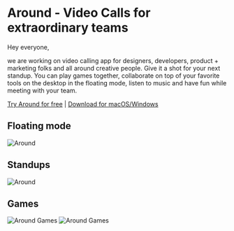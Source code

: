 # Around - Video Calls for extraordinary teams

Hey everyone,

we are working on video calling app for designers, developers, product + marketing folks and all around creative people.
Give it a shot for your next standup. You can play games together, collaborate on top of your favorite tools on the desktop in the floating mode, listen to music and have fun while meeting with your team.

[Try Around for free](https://around.co/?utm_source=github) | [Download for macOS/Windows](https://around.co/download/?utm_source=github)

## Floating mode
![Around](https://cloud.headwayapp.co/changelogs_images/images/big/000/076/843-8514c3ad9504fd7bdfd6062ac0cb24ea714d15a8.jpg)

## Standups
![Around](https://cloud.headwayapp.co/changelogs_images/images/big/000/067/624-8efb0b29bd1bffaa2e37447e17a8f0e0af30c523.png)

## Games
![Around Games](https://cloud.headwayapp.co/changelogs_images/images/big/000/076/776-e03333019de52dc01cee20a1fa91bb4e628bfea6.jpg)
![Around Games](https://cloud.headwayapp.co/changelogs_images/images/big/000/078/464-d3a3b785756e46c0232616fa50cc099f1485fb26.jpg)

